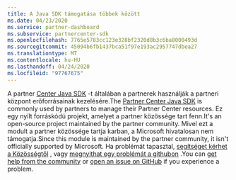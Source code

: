 ```yaml
---
title: A Java SDK támogatása többek között
ms.date: 04/23/2020
ms.service: partner-dashboard
ms.subservice: partnercenter-sdk
ms.openlocfilehash: 7765e5783cc123e328bf2320d8b3c6ba8000493d
ms.sourcegitcommit: 45094b6fb1437bca51f97e193ac2957747dbea27
ms.translationtype: MT
ms.contentlocale: hu-HU
ms.lasthandoff: 04/24/2020
ms.locfileid: "97767675"
---
```

<span data-ttu-id="fd3ea-102">A partner [Center Java SDK](https://github.com/microsoft/partner-center-java) -t általában a partnerek használják a partneri központ erőforrásainak kezelésére.</span><span class="sxs-lookup"><span data-stu-id="fd3ea-102">The [Partner Center Java SDK](https://github.com/microsoft/partner-center-java) is commonly used by partners to manage their Partner Center resources.</span></span> <span data-ttu-id="fd3ea-103">Ez egy nyílt forráskódú projekt, amelyet a partner közössége tart fenn.</span><span class="sxs-lookup"><span data-stu-id="fd3ea-103">It's an open-source project maintained by the partner community.</span></span> <span data-ttu-id="fd3ea-104">Mivel ezt a modult a partner közössége tartja karban, a Microsoft hivatalosan nem támogatja.</span><span class="sxs-lookup"><span data-stu-id="fd3ea-104">Since this module is maintained by the partner community, it isn't officially supported by Microsoft.</span></span> <span data-ttu-id="fd3ea-105">Ha problémát tapasztal, [segítséget kérhet a Közösségtől](https://stackoverflow.com/questions/tagged/partner+center) , vagy [megnyithat egy problémát a githubon](https://github.com/microsoft/partner-center-java/issues) .</span><span class="sxs-lookup"><span data-stu-id="fd3ea-105">You can [get help from the community](https://stackoverflow.com/questions/tagged/partner+center) or [open an issue on GitHub](https://github.com/microsoft/partner-center-java/issues) if you experience a problem.</span></span>
